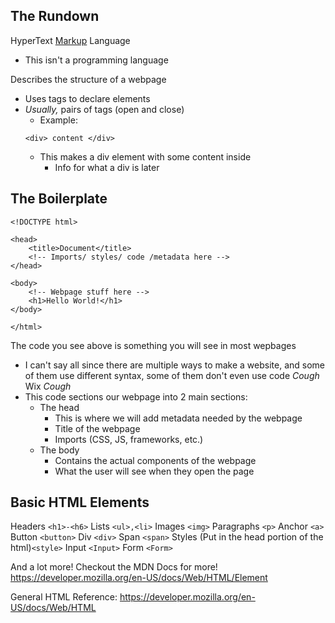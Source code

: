 ## The Rundown
HyperText <u>Markup</u> Language
- This isn't a programming language

Describes the structure of a webpage
- Uses tags to declare elements
- _Usually,_ pairs of tags (open and close)
    - Example: 
	```
	<div> content </div>
	```
	- This makes a div element with some content inside
		- Info for what a div is later

## The Boilerplate
```
<!DOCTYPE html>

<head>
    <title>Document</title>
    <!-- Imports/ styles/ code /metadata here -->
</head>

<body>
    <!-- Webpage stuff here -->
    <h1>Hello World!</h1>
</body>

</html>
```

The code you see above is something you will see in most wepbages
- I can't say all since there are multiple ways to make a website, and some of them use different syntax, some of them don't even use code *Cough* Wix *Cough*
- This code sections our webpage into 2 main sections:
	- The head
		- This is where we will add metadata needed by the webpage
		- Title of the webpage
		- Imports (CSS, JS, frameworks, etc.)
	- The body
		- Contains the actual components of the webpage
		- What the user will see when they open the page

## Basic HTML Elements
Headers ```<h1>-<h6>```
Lists ```<ul>,<li>```
Images ```<img>```
Paragraphs ```<p>```
Anchor ```<a>```
Button ```<button>```
Div ```<div>```
Span ```<span>```
Styles (Put in the head portion of the html)```<style>```
Input ```<Input>```
Form ```<Form>```

And a lot more! Checkout the MDN Docs for more!
https://developer.mozilla.org/en-US/docs/Web/HTML/Element

General HTML Reference:
https://developer.mozilla.org/en-US/docs/Web/HTML
